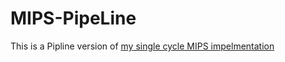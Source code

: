 # MIPS-PipeLine
This is a Pipline version of [my single cycle MIPS impelmentation](https://github.com/gsoosk/MIPS-SingleCycle)

